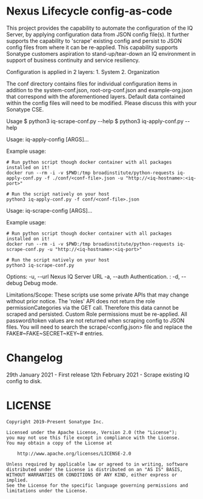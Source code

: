 <!--

    Copyright 2019-Present Sonatype Inc.
    
    Licensed under the Apache License, Version 2.0 (the "License");
    you may not use this file except in compliance with the License.
    You may obtain a copy of the License at
    
        http://www.apache.org/licenses/LICENSE-2.0
    
    Unless required by applicable law or agreed to in writing, software
    distributed under the License is distributed on an "AS IS" BASIS,
    WITHOUT WARRANTIES OR CONDITIONS OF ANY KIND, either express or implied.
    See the License for the specific language governing permissions and
    limitations under the License.

-->
# Nexus Lifecycle config-as-code

This project provides the capability to automate the configuration of the IQ Server, by applying configuration data 
from JSON config file(s). It further supports the capability to 'scrape' existing config and persist to JSON config files
from where it can be re-applied. This capability supports Sonatype customers aspiration to stand-up/tear-down an IQ 
environment in support of business continuity and service resiliency. 

Configuration is applied in 2 layers:
    1. System
    2. Organization

The conf directory contains files for individual configuration items in addition to the system-conf.json, root-org-conf.json
and example-org.json that correspond with the aforementioned layers. Default data contained within the config files will 
need to be modified. Please discuss this with your Sonatype CSE.


Usage
$ python3 iq-scrape-conf.py --help
$ python3 iq-apply-conf.py --help

Usage: iq-apply-config [ARGS]...

  Example usage:

    # Run python script though docker container with all packages installed on it!
    docker run --rm -i -v $PWD:/tmp broadinstitute/python-requests iq-apply-conf.py -f ./conf/<conf-file>.json -u "http://<iq-hostname>:<iq-port>"

    # Run the script natively on your host
    python3 iq-apply-conf.py -f conf/<conf-file>.json

Usage: iq-scrape-config [ARGS]...

  Example usage:

    # Run python script though docker container with all packages installed on it!
    docker run --rm -i -v $PWD:/tmp broadinstitute/python-requests iq-scrape-conf.py -u "http://<iq-hostname>:<iq-port>"

    # Run the script natively on your host
    python3 iq-scrape-conf.py

Options:
  -u, --url           Nexus IQ Server URL
  -a, --auth          Authentication. <user-id>:<password> 
  -d, --debug         Debug mode.

Limitations/Scope:
  These scripts use some private APIs that may change without prior notice. 
  The 'roles' API does not return the role permissionCategories via the GET call. Therefore this data cannot be scraped and persisted. Custom Role permissions must be re-applied.
  All password/token values are not returned when scraping config to JSON files. You will need to search the scrape/<config.json> file and replace the FAKE#~FAKE~SECRET~KEY~# entries.

Changelog
=========
29th January 2021 - First release
12th February 2021 - Scrape existing IQ config to disk.

LICENSE
=========


    Copyright 2019-Present Sonatype Inc.
    
    Licensed under the Apache License, Version 2.0 (the "License");
    you may not use this file except in compliance with the License.
    You may obtain a copy of the License at
    
        http://www.apache.org/licenses/LICENSE-2.0
    
    Unless required by applicable law or agreed to in writing, software
    distributed under the License is distributed on an "AS IS" BASIS,
    WITHOUT WARRANTIES OR CONDITIONS OF ANY KIND, either express or implied.
    See the License for the specific language governing permissions and
    limitations under the License.

